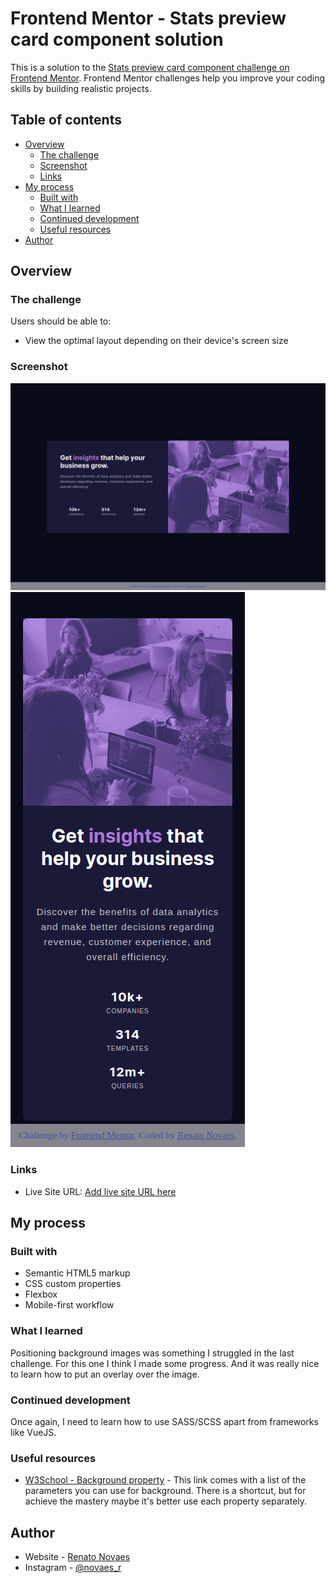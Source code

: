 # Frontend Mentor - Stats preview card component solution

This is a solution to the [Stats preview card component challenge on Frontend Mentor](https://www.frontendmentor.io/challenges/stats-preview-card-component-8JqbgoU62). Frontend Mentor challenges help you improve your coding skills by building realistic projects. 

## Table of contents

- [Overview](#overview)
  - [The challenge](#the-challenge)
  - [Screenshot](#screenshot)
  - [Links](#links)
- [My process](#my-process)
  - [Built with](#built-with)
  - [What I learned](#what-i-learned)
  - [Continued development](#continued-development)
  - [Useful resources](#useful-resources)
- [Author](#author)

## Overview

### The challenge

Users should be able to:

- View the optimal layout depending on their device's screen size

### Screenshot

![](./assets/screenshots/desktop.png)
![](./assets/screenshots/mobile.png)

### Links

- Live Site URL: [Add live site URL here](https://your-live-site-url.com)

## My process

### Built with

- Semantic HTML5 markup
- CSS custom properties
- Flexbox
- Mobile-first workflow

### What I learned

Positioning background images was something I struggled in the last challenge. For this one I think I made some progress. And it was really nice to learn how to put an overlay over the image.

### Continued development

Once again, I need to learn how to use SASS/SCSS apart from frameworks like VueJS.

### Useful resources

- [W3School - Background property](https://www.w3schools.com/cssref/css3_pr_background.asp) - This link comes with a list of the parameters you can use for background. There is a shortcut, but for achieve the mastery maybe it's better use each property separately.

## Author

- Website - [Renato Novaes](https://renatonovaes.dev)
- Instagram - [@novaes_r](https://www.instagram.com/novaes_r)

